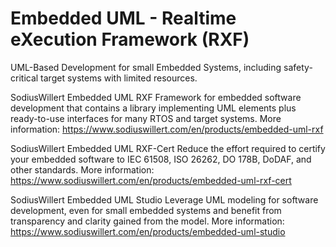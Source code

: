 # Embedded UML - Realtime eXecution Framework (RXF)
UML-Based Development for small Embedded Systems, including safety-critical target systems with limited resources. 

SodiusWillert Embedded UML RXF
Framework for embedded software development that contains a library implementing UML elements plus ready-to-use interfaces for many RTOS and target systems. More information: https://www.sodiuswillert.com/en/products/embedded-uml-rxf

SodiusWillert Embedded UML RXF-Cert
Reduce the effort required to certify your embedded software to IEC 61508, ISO 26262, DO 178B, DoDAF, and other standards. More information: https://www.sodiuswillert.com/en/products/embedded-uml-rxf-cert

SodiusWillert Embedded UML Studio
Leverage UML modeling for software development, even for small embedded systems and benefit from transparency and clarity gained from the model. More information: https://www.sodiuswillert.com/en/products/embedded-uml-studio
